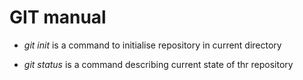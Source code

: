 # GIT manual

* *git init* is a command to initialise repository in current directory

* *git status* is a command describing current state of thr repository

